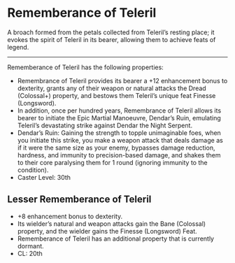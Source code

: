# Rememberance of Teleril
A broach formed from the petals collected from Teleril’s resting place; it evokes the spirit of Teleril in its bearer, allowing them to achieve feats of legend.

---

Rememberance of Teleril has the following properties:
- Remembrance of Teleril provides its bearer a +12 enhancement bonus to dexterity, grants any of their weapon or natural attacks the Dread (Colossal+) property, and bestows them Teleril’s unique feat Finesse (Longsword).
- In addition, once per hundred years, Remembrance of Teleril allows its bearer to initiate the Epic Martial Manoeuvre, Dendar’s Ruin, emulating Teleril’s devastating strike against Dendar the Night Serpent.
- Dendar’s Ruin: Gaining the strength to topple unimaginable foes, when you initiate this strike, you make a weapon attack that deals damage as if it were the same size as your enemy, bypasses damage reduction, hardness, and immunity to precision-based damage, and shakes them to their core paralysing them for 1 round (ignoring immunity to the condition).
- Caster Level: 30th

## Lesser Rememberance of Teleril
- +8 enhancement bonus to dexterity.
- Its wielder’s natural and weapon attacks gain the Bane (Colossal) property, and the wielder gains the Finesse (Longsword) Feat.
- Rememberance of Teleril has an additional property that is currently dormant.
- CL: 20th
